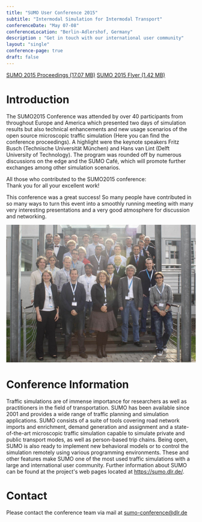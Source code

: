 ```yaml
---
title: "SUMO User Conference 2015"
subtitle: "Intermodal Simulation for Intermodal Transport"
conferenceDate: "May 07-08"
conferenceLocation: "Berlin-Adlershof, Germany"
description : "Get in touch with our international user community"
layout: "single"
conference-page: true
draft: false
---
```


<div class="btn-group" style="margin-bottom:40px;">
  <a href="https://elib.dlr.de/97714/1/SUMO2015_Proceeding.pdf" class="btn btn-info btn-sm btn-padding"><i class="fas fa-file-download"></i> SUMO 2015 Proceedings (17.07 MB)</a>
  <a href="../documents/2015/SUMO2015.pdf" class="btn btn-info btn-sm btn-padding"><i class="fas fa-file-download"></i> SUMO 2015 Flyer (1.42 MB)</a>
</div>

# Introduction
The SUMO2015 Conference was attended by over 40 participants from throughout Europe and America which presented two days of simulation results but also technical enhancements and new usage scenarios of the open source microscopic traffic simulation (Here you can find the conference proceedings). A highlight were the keynote speakers Fritz Busch (Technische Universität München) and Hans van Lint (Delft University of Technology). The program was rounded off by numerous discussions on the edge and the SUMO Café, which will promote further exchanges among other simulation scenarios.

All those who contributed to the SUMO2015 conference:   
Thank you for all your excellent work!

This conference was a great success! So many people have contributed in so many ways to turn this event into a smoothly running meeting with many very interesting presentations and a very good atmosphere for discussion and networking.

<!-- image -->
<div class="container-fluid text-center" style="padding:0 !important;">
  <img src="../images/conference_2015.jpg" style="width:600px;" alt="Conference image" class="img-responsive" />
</div>

# Conference Information
Traffic simulations are of immense importance for researchers as well as practitioners in the field of transportation. SUMO has been available since 2001 and provides a wide range of traffic planning and simulation applications. SUMO consists of a suite of tools covering road network imports and enrichment, demand generation and assignment and a state-of-the-art microscopic traffic simulation capable to simulate private and public transport modes, as well as person-based trip chains. Being open, SUMO is also ready to implement new behavioral models or to control the simulation remotely using various programming environments. These and other features make SUMO one of the most used traffic simulations with a large and international user community. Further information about SUMO can be found at the project's web pages located at <https://sumo.dlr.de/>.

# Contact
Please contact the conference team via mail at [sumo-conference@dlr.de](mailto:sumo-conference@dlr.de)